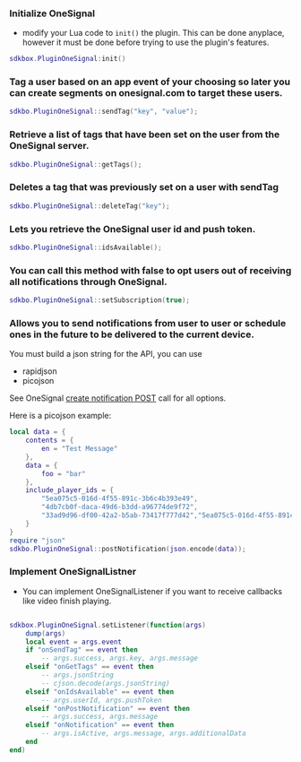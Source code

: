 ### Initialize OneSignal
* modify your Lua code to `init()` the plugin. This can be done anyplace, however it must be done before trying to use the plugin's features.
```lua
sdkbox.PluginOneSignal:init()
```

### Tag a user based on an app event of your choosing so later you can create segments on onesignal.com to target these users.

```lua
sdkbo.PluginOneSignal::sendTag("key", "value");
```

### Retrieve a list of tags that have been set on the user from the OneSignal server.
```lua
sdkbo.PluginOneSignal::getTags();
```

### Deletes a tag that was previously set on a user with sendTag
```lua
sdkbo.PluginOneSignal::deleteTag("key");
```

### Lets you retrieve the OneSignal user id and push token.
```lua
sdkbo.PluginOneSignal::idsAvailable();
```

### You can call this method with false to opt users out of receiving all notifications through OneSignal.
```lua
sdkbo.PluginOneSignal::setSubscription(true);
```

### Allows you to send notifications from user to user or schedule ones in the future to be delivered to the current device.

You must build a json string for the API, you can use
- rapidjson
- picojson

See OneSignal [create notification POST](https://documentation.onesignal.com/v2.0/docs/notifications-create-notification) call for all options.

Here is a picojson example:
```lua
local data = {
    contents = {
        en = "Test Message"
    },
    data = {
        foo = "bar"
    },
    include_player_ids = {
        "5ea075c5-016d-4f55-891c-3b6c4b393e49",
        "4db7cb0f-daca-49d6-b3dd-a96774de9f72",
        "33ad9d96-df00-42a2-b5ab-73417f777d42","5ea075c5-016d-4f55-891c-3b6c4b393e49"
    }
}
require "json"
sdkbo.PluginOneSignal::postNotification(json.encode(data));
```

### Implement OneSignalListner
* You can implement OneSignalListener if you want to receive callbacks like video finish playing.
```lua

sdkbox.PluginOneSignal.setListener(function(args)
    dump(args)
    local event = args.event
    if "onSendTag" == event then
        -- args.success, args.key, args.message
    elseif "onGetTags" == event then
        -- args.jsonString
        -- cjson.decode(args.jsonString)
    elseif "onIdsAvailable" == event then
        -- args.userId, args.pushToken
    elseif "onPostNotification" == event then
        -- args.success, args.message
    elseif "onNotification" == event then
        -- args.isActive, args.message, args.additionalData
    end
end)

```
